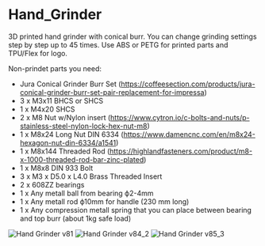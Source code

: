 # Hand_Grinder
3D printed hand grinder with conical burr. 
You can change grinding settings step by step up to 45 times.
Use ABS or PETG for printed parts and TPU/Flex for logo.

Non-prindet parts you need:
- Jura Conical Grinder Burr Set (https://coffeesection.com/products/jura-conical-grinder-burr-set-pair-replacement-for-impressa)
- 3 x  M3x11 BHCS or SHCS 
- 1 x  M4x20 SHCS
- 2 x  M8 Nut w/Nylon insert (https://www.cytron.io/c-bolts-and-nuts/p-stainless-steel-nylon-lock-hex-nut-m8)
- 1 x  M8x24 Long Nut DIN 6334 (https://www.damencnc.com/en/m8x24-hexagon-nut-din-6334/a1541)
- 1 x  M8x144 Threaded Rod (https://highlandfasteners.com/product/m8-x-1000-threaded-rod-bar-zinc-plated)
- 1 x  M8x8 DIN 933 Bolt
- 3 x  M3 x D5.0 x L4.0 Brass Threaded Insert
- 2 x  608ZZ bearings
- 1 x  Any metall ball from bearing ф2-4mm
- 1 x  Any metall rod ф10mm for handle (230 mm long)
- 1 x  Any  compression metall spring that you can place between bearing and top burr (about 1kg safe load)


![Hand Grinder v81](https://user-images.githubusercontent.com/72069551/217238260-6a23ed37-a8c9-4fac-9b49-83f83a486565.png)
![Hand Grinder v84_2](https://user-images.githubusercontent.com/72069551/217253025-6f478a76-9553-40ba-ad2b-af510df7981b.png)
![Hand Grinder v85_3](https://user-images.githubusercontent.com/72069551/217253043-cdc6c9f3-7eb2-4d2a-b930-9a1cd50c5b14.png)

